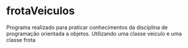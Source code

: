 # frotaVeiculos
Programa realizado para praticar conhecimentos da disciplina de programação orientada a objetos. Utilizando uma classe veiculo e uma classe frota

